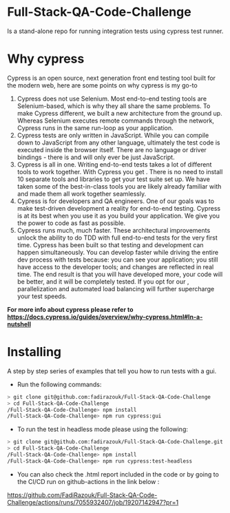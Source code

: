 # Full-Stack-QA-Code-Challenge

Is a stand-alone repo for running integration tests using cypress test runner.

# Why cypress

Cypress is an open source, next generation front end testing tool built for the modern web, here are some points on why cypress is my go-to

1. Cypress does not use Selenium.
   Most end-to-end testing tools are Selenium-based, which is why they all share the same problems. To make Cypress different, we built a new architecture from the ground up. Whereas Selenium executes remote commands through the network, Cypress runs in the same run-loop as your application.
2. Cypress tests are only written in JavaScript.
   While you can compile down to JavaScript from any other language, ultimately the test code is executed inside the browser itself. There are no language or driver bindings - there is and will only ever be just JavaScript.
3. Cypress is all in one.
   Writing end-to-end tests takes a lot of different tools to work together. With Cypress you get . There is no need to install 10 separate tools and libraries to get your test suite set up. We have taken some of the best-in-class tools you are likely already familiar with and made them all work together seamlessly.
4. Cypress is for developers and QA engineers.
   One of our goals was to make test-driven development a reality for end-to-end testing. Cypress is at its best when you use it as you build your application. We give you the power to code as fast as possible.
5. Cypress runs much, much faster.
   These architectural improvements unlock the ability to do TDD with full end-to-end tests for the very first time. Cypress has been built so that testing and development can happen simultaneously. You can develop faster while driving the entire dev process with tests because: you can see your application; you still have access to the developer tools; and changes are reflected in real time. The end result is that you will have developed more, your code will be better, and it will be completely tested. If you opt for our , parallelization and automated load balancing will further supercharge your test speeds.

**For more info about cypress please refer to https://docs.cypress.io/guides/overview/why-cypress.html#In-a-nutshell**

# Installing

A step by step series of examples that tell you how to run tests with a gui.

- Run the following commands:

```bash
> git clone git@github.com:fadirazouk/Full-Stack-QA-Code-Challenge
> cd Full-Stack-QA-Code-Challenge
/Full-Stack-QA-Code-Challenge> npm install
/Full-Stack-QA-Code-Challenge> npm run cypress:gui
```

- To run the test in headless mode please using the following:

```bash
> git clone git@github.com:fadirazouk/Full-Stack-QA-Code-Challenge.git
> cd Full-Stack-QA-Code-Challenge
/Full-Stack-QA-Code-Challenge> npm install
/Full-Stack-QA-Code-Challenge> npm run cypress:test-headless
```

- You can also check the .html report included in the code or by going to the CI/CD run on github-actions in the link below :

https://github.com/FadiRazouk/Full-Stack-QA-Code-Challenge/actions/runs/7055932407/job/19207142947?pr=1
